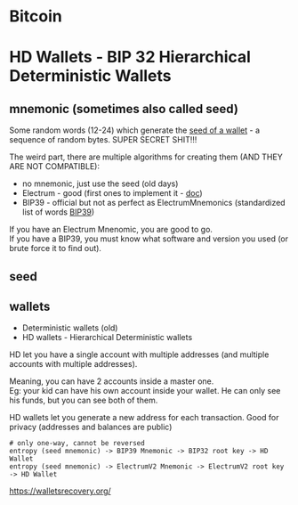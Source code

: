# Bitcoin


# HD Wallets - BIP 32 Hierarchical Deterministic Wallets



## mnemonic (sometimes also called seed)

Some random words (12-24) which generate the [seed of a wallet](./#seed) - a sequence of random bytes.
SUPER SECRET SHIT!!!

The weird part, there are multiple algorithms for creating them (AND THEY ARE NOT COMPATIBLE):
- no mnemonic, just use the seed (old days)
- Electrum - good (first ones to implement it - [doc](https://electrum.readthedocs.io/en/latest/seedphrase.html))
- BIP39 - official but not as perfect as ElectrumMnemonics (standardized list of words [BIP39](https://github.com/bitcoin/bips/blob/master/bip-0039.mediawiki))


If you have an Electrum Mnenomic, you are good to go.  
If you have a BIP39, you must know what software and version you used (or brute force it to find out).

## seed




## wallets

- Deterministic wallets (old)
- HD wallets - Hierarchical Deterministic wallets

HD let you have a single account with multiple addresses (and multiple accounts with multiple addresses).

Meaning, you can have 2 accounts inside a master one.  
Eg: your kid can have his own account inside your wallet.
He can only see his funds, but you can see both of them.

HD wallets let you generate a new address for each transaction.
Good for privacy (addresses and balances are public)

```
# only one-way, cannot be reversed
entropy (seed mnemonic) -> BIP39 Mnemonic -> BIP32 root key -> HD Wallet
entropy (seed mnemonic) -> ElectrumV2 Mnemonic -> ElectrumV2 root key -> HD Wallet
```

https://walletsrecovery.org/